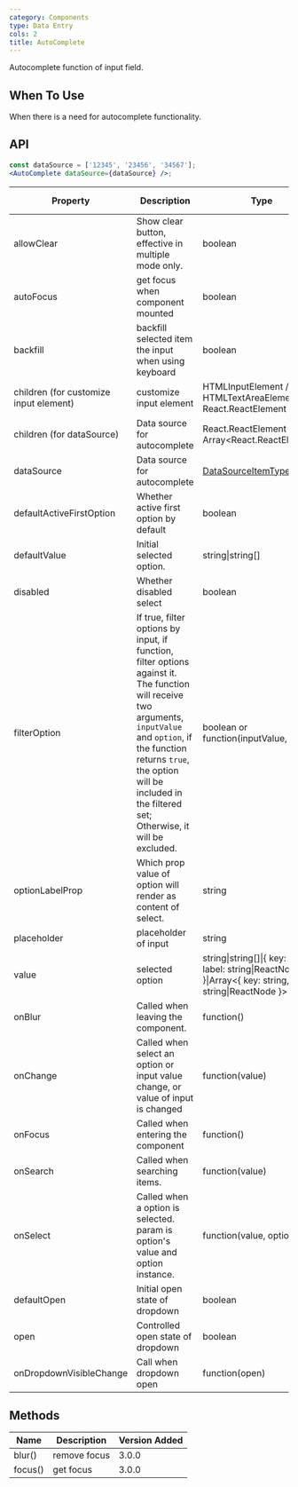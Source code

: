 ```yaml
---
category: Components
type: Data Entry
cols: 2
title: AutoComplete
---
```


Autocomplete function of input field.

## When To Use

When there is a need for autocomplete functionality.

## API

```jsx
const dataSource = ['12345', '23456', '34567'];
<AutoComplete dataSource={dataSource} />;
```

| Property | Description | Type | Default | Version Added |
| --- | --- | --- | --- | --- |
| allowClear | Show clear button, effective in multiple mode only. | boolean | false | 3.0.0 |
| autoFocus | get focus when component mounted | boolean | false | 3.0.0 |
| backfill | backfill selected item the input when using keyboard | boolean | false | 3.0.0 |
| children (for customize input element) | customize input element | HTMLInputElement / HTMLTextAreaElement / React.ReactElement<InputProps> | `<Input />` | 3.0.0 |
| children (for dataSource) | Data source for autocomplete | React.ReactElement<OptionProps> / Array&lt;React.ReactElement<OptionProps>> | - | 3.0.0 |
| dataSource | Data source for autocomplete | [DataSourceItemType](https://git.io/vMMKF)\[] | - | 3.0.0 |
| defaultActiveFirstOption | Whether active first option by default | boolean | true | 3.0.0 |
| defaultValue | Initial selected option. | string\|string\[] | - | 3.0.0 |
| disabled | Whether disabled select | boolean | false | 3.0.0 |
| filterOption | If true, filter options by input, if function, filter options against it. The function will receive two arguments, `inputValue` and `option`, if the function returns `true`, the option will be included in the filtered set; Otherwise, it will be excluded. | boolean or function(inputValue, option) | true | 3.0.0 |
| optionLabelProp | Which prop value of option will render as content of select. | string | `children` | 3.0.0 |
| placeholder | placeholder of input | string | - | 3.0.0 |
| value | selected option | string\|string\[]\|{ key: string, label: string\|ReactNode }\|Array&lt;{ key: string, label: string\|ReactNode }> | - | 3.0.0 |
| onBlur | Called when leaving the component. | function() | - | 3.6.5 |
| onChange | Called when select an option or input value change, or value of input is changed | function(value) | - | 3.0.0 |
| onFocus | Called when entering the component | function() | - | 3.6.5 |
| onSearch | Called when searching items. | function(value) | - | 3.0.0 |
| onSelect | Called when a option is selected. param is option's value and option instance. | function(value, option) | - | 3.0.0 |
| defaultOpen | Initial open state of dropdown | boolean | - | 3.9.3 |
| open | Controlled open state of dropdown | boolean | - | 3.9.3 |
| onDropdownVisibleChange | Call when dropdown open | function(open) | - | 3.9.3 |

## Methods

| Name    | Description  | Version Added |
| ------- | ------------ | ------------- |
| blur()  | remove focus | 3.0.0         |
| focus() | get focus    | 3.0.0         |
